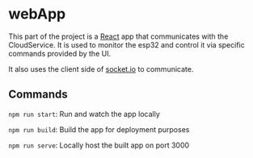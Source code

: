 # webApp

This part of the project is a [React](https://reactjs.org/) app that communicates with the CloudService. It is used to monitor the esp32 and control it via specific commands provided by the UI.

It also uses the client side of [socket.io](https://www.npmjs.com/package/socket.io-client) to communicate.

## Commands

`npm run start`: Run and watch the app locally

`npm run build`: Build the app for deployment purposes

`npm run serve`: Locally host the built app on port 3000
